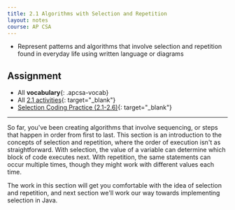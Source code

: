 ```yaml
---
title: 2.1 Algorithms with Selection and Repetition
layout: notes
course: AP CSA
---
```


- Represent patterns and algorithms that involve selection and repetition found in everyday life using written language or diagrams

## Assignment

- All **vocabulary**{: .apcsa-vocab}
- All [2.1 activities](https://runestone.academy/ns/books/published/manvillehighschool_csawesome2_2526/topic-2-1-algorithms.html){: target="_blank"}
- [Selection Coding Practice (2.1-2.6)](https://runestone.academy/ns/books/published/manvillehighschool_csawesome2_2526/selection-practice-coding.html){: target="_blank"}

---

So far, you've been creating algorithms that involve sequencing, or steps that happen in order from first to last. This section is an introduction to the concepts of selection and repetition, where the order of execution isn't as straightforward. With selection, the value of a variable can determine which block of code executes next. With repetition, the same statements can occur multiple times, though they might work with different values each time.

The work in this section will get you comfortable with the idea of selection and repetition, and next section we'll work our way towards implementing selection in Java.
